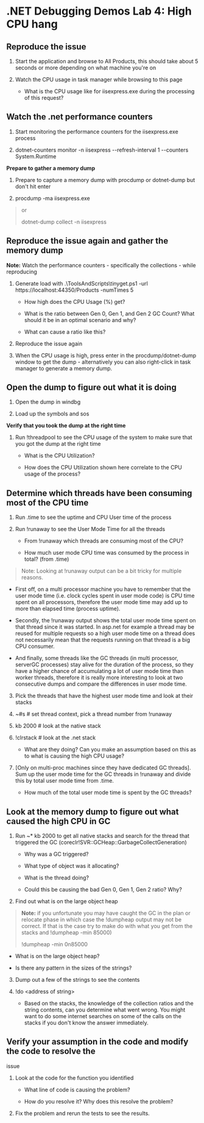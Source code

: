 # .NET Debugging Demos Lab 4: High CPU hang

## Reproduce the issue

1.  Start the application and browse to All Products, this should take
    about 5 seconds or more depending on what machine you're on

2.  Watch the CPU usage in task manager while browsing to this page

    -   What is the CPU usage like for iisexpress.exe during the
        processing of this request?

## Watch the .net performance counters

1.  Start monitoring the performance counters for the iisexpress.exe
    process

2.  dotnet-counters monitor -n iisexpress \--refresh-interval 1
    \--counters System.Runtime

**Prepare to gather a memory dump**

1.  Prepare to capture a memory dump with procdump or dotnet-dump but
    don't hit enter

2.  procdump -ma iisexpress.exe

> or
>
> dotnet-dump collect -n iisexpress

## Reproduce the issue again and gather the memory dump

**Note:** Watch the performance counters - specifically the
collections - while reproducing

1.  Generate load with .\\ToolsAndScripts\\tinyget.ps1 -url
    https://localhost:44350/Products -numTimes 5

    -   How high does the CPU Usage (%) get?

    -   What is the ratio between Gen 0, Gen 1, and Gen 2 GC Count? What
        should it be in an optimal scenario and why?

    -   What can cause a ratio like this?

2.  Reproduce the issue again

3.  When the CPU usage is high, press enter in the procdump/dotnet-dump
    window to get the dump - alternatively you can also right-click in
    task manager to generate a memory dump.

## Open the dump to figure out what it is doing

1.  Open the dump in windbg

2.  Load up the symbols and sos

**Verify that you took the dump at the right time**

1.  Run !threadpool to see the CPU usage of the system to make sure that
    you got the dump at the right time

    -   What is the CPU Utilization?

    -   How does the CPU Utilization shown here correlate to the CPU
        usage of the process?

## Determine which threads have been consuming most of the CPU time

1.  Run .time to see the uptime and CPU User time of the process

2.  Run !runaway to see the User Mode Time for all the threads

    -   From !runaway which threads are consuming most of the CPU?

    -   How much user mode CPU time was consumed by the process in
        total? (from .time)

> Note: Looking at !runaway output can be a bit tricky for multiple
> reasons.

-   First off, on a multi processor machine you have to remember that
    the user mode time (i.e. clock cycles spent in user mode code) is
    CPU time spent on all processors, therefore the user mode time may
    add up to more than elapsed time (process uptime).

-   Secondly, the !runaway output shows the total user mode time spent
    on that thread since it was started. In asp.net for example a thread
    may be reused for multiple requests so a high user mode time on a
    thread does not necessarily mean that the requests running on that
    thread is a big CPU consumer.

-   And finally, some threads like the GC threads (in multi processor,
    serverGC processes) stay alive for the duration of the process, so
    they have a higher chance of accumulating a lot of user mode time
    than worker threads, therefore it is really more interesting to look
    at two consecutive dumps and compare the differences in user mode
    time.

3.  Pick the threads that have the highest user mode time and look at
    their stacks

4.  \~#s \# set thread context, pick a thread number from !runaway

5.  kb 2000 \# look at the native stack

6.  !clrstack \# look at the .net stack

    -   What are they doing? Can you make an assumption based on this as
        to what is causing the high CPU usage?

7.  \[Only on multi-proc machines since they have dedicated GC
    threads\]. Sum up the user mode time for the GC threads in !runaway
    and divide this by total user mode time from .time.

    -   How much of the total user mode time is spent by the GC threads?

## Look at the memory dump to figure out what caused the high CPU in GC

1.  Run \~\* kb 2000 to get all native stacks and search for the thread
    that triggered the GC
    (coreclr!SVR::GCHeap::GarbageCollectGeneration)

    -   Why was a GC triggered?

    -   What type of object was it allocating?

    -   What is the thread doing?

    -   Could this be causing the bad Gen 0, Gen 1, Gen 2 ratio? Why?

2.  Find out what is on the large object heap

> **Note:** if you unfortunate you may have caught the GC in the plan or
> relocate phase in which case the !dumpheap output may not be correct.
> If that is the case try to make do with what you get from the stacks
> and !dumpheap -min 85000)
>
> !dumpheap -min 0n85000

-   What is on the large object heap?

-   Is there any pattern in the sizes of the strings?

3.  Dump out a few of the strings to see the contents

4.  !do \<address of string\>

    -   Based on the stacks, the knowledge of the collection ratios and
        the string contents, can you determine what went wrong. You
        might want to do some internet searches on some of the calls on
        the stacks if you don't know the answer immediately.

## Verify your assumption in the code and modify the code to resolve the
issue

1.  Look at the code for the function you identified

    -   What line of code is causing the problem?

    -   How do you resolve it? Why does this resolve the problem?

2.  Fix the problem and rerun the tests to see the results.
